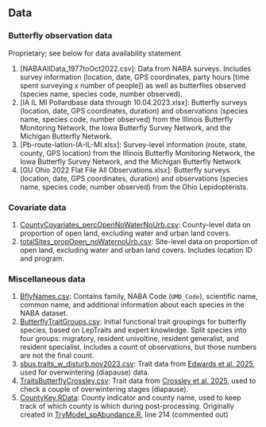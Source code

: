 ## Data

### Butterfly observation data
Proprietary; see below for data availability statement
1. [NABAAllData_1977toOct2022.csv]: Data from NABA surveys. Includes survey information (location, date, GPS coordinates, party hours [time spent surveying x number of people]) as well as butterflies observed (species name, species code, number observed). 
2. [IA IL MI Pollardbase data through 10.04.2023.xlsx]: Butterfly surveys (location, date, GPS coordinates, duration) and observations (species name, species code, number observed) from the Illinois Butterfly Monitoring Network, the Iowa Butterfly Survey Network, and the Michigan Butterfly Network. 
3. [Pb-route-latlon-IA-IL-MI.xlsx]: Survey-level information (route, state, county, GPS location) from the Illinois Butterfly Monitoring Network, the Iowa Butterfly Survey Network, and the Michigan Butterfly Network
4. [GU Ohio 2022 Flat File All Observations.xlsx]: Butterfly surveys (location, date, GPS coordinates, duration) and observations (species name, species code, number observed) from the Ohio Lepidopterists. 

### Covariate data
1. [CountyCovariates_percOpenNoWaterNoUrb.csv](Data/CountyCovariates_percOpenNoWaterNoUrb.csv): County-level data on proportion of open land, excluding water and urban land covers.
2. [totalSites_propOpen_noWaternoUrb.csv](Data/totalSites_propOpen_noWaternoUrb.csv): Site-level data on proportion of open land, excluding water and urban land covers. Includes location ID and program.

### Miscellaneous data
1. [BflyNames.csv](Data/BflyNames.csv): Contains family, NABA Code (`UMD_Code`), scientific name, common name, and additional information about each species in the NABA dataset. 
2. [ButterflyTraitGroups.csv](Data/ButterflyTraitGroups.csv): Initial functional trait groupings for butterfly species, based on LepTraits and expert knowledge. Split species into four groups: migratory, resident univoltine, resident generalist, and resident specialist. Includes a count of observations, but those numbers are not the final count. 
3. [sbus.traits_w_disturb.nov2023.csv](Data/sbus.traits_w_disturb.nov2023.csv): Trait data from [Edwards et al. 2025](https://www.science.org/doi/10.1126/science.adp4671), used for overwintering (diapause) data. 
4. [TraitsButterflyCrossley.csv](https://github.com/mcrossley3/NorthAmericanButterflies/tree/master): Trait data from [Crossley et al. 2025](https://onlinelibrary.wiley.com/doi/10.1111/gcb.15582), used to check a couple of overwintering stages (diapause).
5. [CountyKey.RData](Data/CountyKey.RData): County indicator and county name, used to keep track of which county is which during post-processing. Originally created in [TryModel_spAbundance.R](Code/R/TryModel_spAbundance.R), line 214 (commented out)